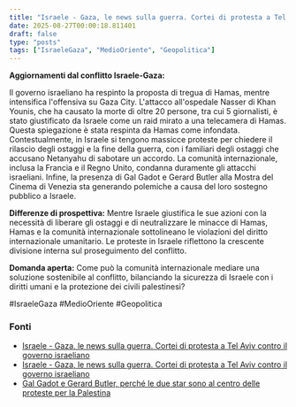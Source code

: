 ```yaml
---
title: "Israele - Gaza, le news sulla guerra. Cortei di protesta a Tel Aviv contro il governo israeliano"
date: 2025-08-27T00:00:18.811401
draft: false
type: "posts"
tags: ["IsraeleGaza", "MedioOriente", "Geopolitica"]
---
```


**Aggiornamenti dal conflitto Israele-Gaza:**

Il governo israeliano ha respinto la proposta di tregua di Hamas, mentre intensifica l'offensiva su Gaza City.  L'attacco all'ospedale Nasser di Khan Younis, che ha causato la morte di oltre 20 persone, tra cui 5 giornalisti, è stato giustificato da Israele come un raid mirato a una telecamera di Hamas.  Questa spiegazione è stata respinta da Hamas come infondata.  Contestualmente, in Israele si tengono massicce proteste per chiedere il rilascio degli ostaggi e la fine della guerra, con i familiari degli ostaggi che accusano Netanyahu di sabotare un accordo.  La comunità internazionale, inclusa la Francia e il Regno Unito, condanna duramente gli attacchi israeliani.  Infine, la presenza di Gal Gadot e Gerard Butler alla Mostra del Cinema di Venezia sta generando polemiche a causa del loro sostegno pubblico a Israele.

**Differenze di prospettiva:**  Mentre Israele giustifica le sue azioni con la necessità di liberare gli ostaggi e di neutralizzare le minacce di Hamas, Hamas e la comunità internazionale sottolineano le violazioni del diritto internazionale umanitario. Le proteste in Israele riflettono la crescente divisione interna sul proseguimento del conflitto.

**Domanda aperta:**  Come può la comunità internazionale mediare una soluzione sostenibile al conflitto, bilanciando la sicurezza di Israele con i diritti umani e la protezione dei civili palestinesi?

#IsraeleGaza #MedioOriente #Geopolitica


### Fonti
- [Israele - Gaza, le news sulla guerra. Cortei di protesta a Tel Aviv contro il governo israeliano](https://www.repubblica.it/esteri/2025/08/26/diretta/israele_gaza_hamas_guerra_news_oggi_diretta-424807705/)
- [Israele - Gaza, le news sulla guerra. Cortei di protesta a Tel Aviv contro il governo israeliano](https://www.repubblica.it/esteri/2025/08/26/diretta/israele_gaza_hamas_guerra_news_oggi_diretta-424807705/)
- [Gal Gadot e Gerard Butler, perché le due star sono al centro delle proteste per la Palestina](https://www.repubblica.it/spettacoli/dossier/mostra-del-cinema-di-venezia/2025/08/26/news/gal_gadot_e_gerard_butler_proteste_per_la_palestina_alla_mostra_di_venezia-424808325/)
